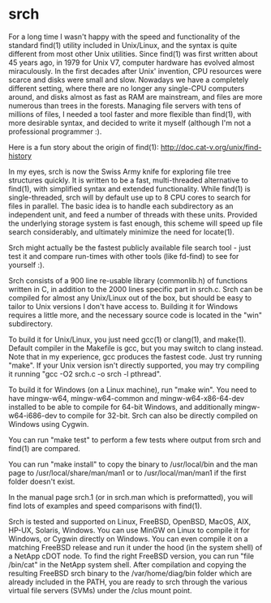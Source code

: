 # srch

For a long time I wasn't happy with the speed and functionality of the standard find(1) utility included in Unix/Linux, and the syntax is quite different from most other Unix utilities.  Since find(1) was first written about 45 years ago, in 1979 for Unix V7, computer hardware has evolved almost miraculously.  In the first decades after Unix' invention, CPU resources were scarce and disks were small and slow.  Nowadays we have a completely different setting, where there are no longer any single-CPU computers around, and disks almost as fast as RAM are mainstream, and files are more numerous than trees in the forests.  Managing file servers with tens of millions of files, I needed a tool faster and more flexible than find(1), with more desirable syntax, and decided to write it myself (although I'm not a professional programmer :).

Here is a fun story about the origin of find(1): http://doc.cat-v.org/unix/find-history

In my eyes, srch is now the Swiss Army knife for exploring file tree structures quickly. It is written to be a fast, multi-threaded alternative to find(1), with simplified syntax and extended functionality.  While  find(1)  is  single-threaded, srch will by default use up to 8 CPU cores to search for files in parallel.  The basic idea is to handle each subdirectory as an independent unit, and feed a number of threads with these units.  Provided the underlying storage system is fast enough, this scheme will speed up file search considerably, and ultimately minimize the need for locate(1).

Srch might actually be the fastest publicly available file search tool - just test it and compare run-times with other tools (like fd-find) to see for yourself :).

Srch consists of a 900 line re-usable library (commonlib.h) of functions written in C, in addition to the 2000 lines specific part in srch.c.  Srch can be compiled for almost any Unix/Linux out of the box, but should be easy to tailor to Unix versions I don't have access to.  Building it for Windows requires a little more, and the necessary source code is located in the "win" subdirectory.  

To build it for Unix/Linux, you just need gcc(1) or clang(1), and make(1).  Default compiler in the Makefile is gcc, but you may switch to clang instead.  Note that in my experience, gcc produces the fastest code.  Just try running "make".  If your Unix version isn't directly supported, you may try compiling it running "gcc -O2 srch.c -o srch -l pthread".

To build it for Windows (on a Linux machine), run "make win".  You need to have mingw-w64, mingw-w64-common and mingw-w64-x86-64-dev installed to be able to compile for 64-bit Windows, and additionally mingw-w64-i686-dev to compile for 32-bit.  Srch can also be directly compiled on Windows using Cygwin.

You can run "make test" to perform a few tests where output from srch and find(1) are compared.

You can run "make install" to copy the binary to /usr/local/bin and the man page to /usr/local/share/man/man1 or to /usr/local/man/man1 if the first folder doesn't exist.

In the manual page srch.1 (or in srch.man which is preformatted), you will find lots of examples and speed comparisons with find(1).

Srch is tested and supported on Linux, FreeBSD, OpenBSD, MacOS, AIX, HP-UX, Solaris, Windows.  You can use MinGW on Linux to compile it for Windows, or Cygwin directly on Windows.  You can even compile it on a matching FreeBSD release and run it under the hood (in the system shell) of a NetApp cDOT node.  To find the right FreeBSD version, you can run "file /bin/cat" in the NetApp system shell. After compilation and copying the resulting FreeBSD srch binary to the /var/home/diag/bin folder which are already included in the PATH, you are ready to srch through the various virtual file servers (SVMs) under the /clus mount point.
